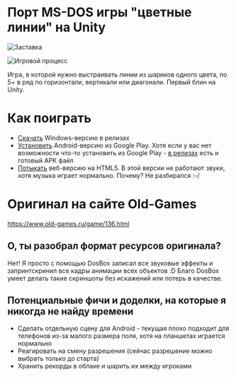 # Порт MS-DOS игры "цветные линии" на Unity

![Заставка](ReadmePics/pic1_fixed.png)

![Игровой процесс](ReadmePics/pic2.png)

Игра, в которой нужно выстраивать линии из шариков одного цвета, по 5+ в ряд по горизонтали, вертикали или диагонали.
Первый блин на Unity.

# Как поиграть

* [Скачать](https://github.com/Newbilius/ColorLinesUnity/releases) Windows-версию в релизах
* [Установить](https://play.google.com/store/apps/details?id=com.newbilius.lines) Android-версию из Google Play. Хотя если у вас нет возможности что-то установить из Google Play - [в релизах](https://github.com/Newbilius/ColorLinesUnity/releases) есть и готовый APK файл
* [Потыкать](http://www.old-hard.ru/color_lines_unity/) веб-версию на HTML5. В этой версии не работают звуки, хотя музыка играет нормально. Почему? Не разбирался :-/

# Оригинал на сайте Old-Games
https://www.old-games.ru/game/136.html

## О, ты разобрал формат ресурсов оригинала?
Нет! Я просто с помощью DosBox записал все звуковые эффекты и запринтскринил все кадры анимации всех объектов :D Благо DosBox умеет делать такие скриншоты без искажений или потерь в качестве.

## Потенциальные фичи и доделки, на которые я никогда не найду времени

* Сделать отдельную сцену для Android - текущая плохо подходит для телефонов из-за малого размера поля, хотя на планшетах играется нормально
* Реагировать на смену разрешения (сейчас разрешение можно выбрать только до старта)
* Хранить рекорды в облаке и шарить их между игроками
